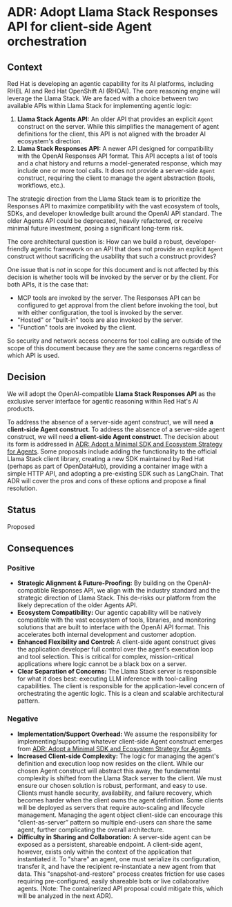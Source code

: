 # ADR: Adopt Llama Stack Responses API for client-side Agent orchestration

## Context

Red Hat is developing an agentic capability for its AI platforms, including RHEL AI and Red Hat OpenShift AI (RHOAI). The core reasoning engine will leverage the Llama Stack. We are faced with a choice between two available APIs within Llama Stack for implementing agentic logic:

1. **Llama Stack Agents API:** An older API that provides an explicit `Agent` construct on the server. While this simplifies the management of agent definitions for the client, this API is not aligned with the broader AI ecosystem's direction.
2. **Llama Stack Responses API:** A newer API designed for compatibility with the OpenAI Responses API format. This API accepts a list of tools and a chat history and returns a model-generated response, which may include one or more tool calls. It does not provide a server-side `Agent` construct, requiring the client to manage the agent abstraction (tools, workflows, etc.).

The strategic direction from the Llama Stack team is to prioritize the Responses API to maximize compatibility with the vast ecosystem of tools, SDKs, and developer knowledge built around the OpenAI API standard. The older Agents API could be deprecated, heavily refactored, or receive minimal future investment, posing a significant long-term risk.

The core architectural question is: How can we build a robust, developer-friendly agentic framework on an API that does not provide an explicit `Agent` construct without sacrificing the usability that such a construct provides?

One issue that is *not* in scope for this document and is not affected by this decision is whether tools will be invoked by the server or by the client.  For both APIs, it is the case that:

* MCP tools are invoked by the server.  The Responses API can be configured to get approval from the client before invoking the tool, but with either configuration, the tool is invoked by the server.
* "Hosted" or "built-in" tools are also invoked by the server.
* "Function" tools are invoked by the client.

So security and network access concerns for tool calling are outside of the scope of this document because they are the same concerns regardless of which API is used.

## Decision

We will adopt the OpenAI-compatible **Llama Stack Responses API** as the exclusive server interface for agentic reasoning within Red Hat's AI products.

To address the absence of a server-side agent construct, we will need **a client-side Agent construct**.  To address the absence of a server-side agent construct, we will need **a client-side Agent construct**.  The decision about its form is addressed in [ADR: Adopt a Minimal SDK and Ecosystem Strategy for Agents](https://github.com/opendatahub-io/agents/pull/2). Some proposals include adding the functionality to the official Llama Stack client library, creating a new SDK maintained by Red Hat (perhaps as part of OpenDataHub), providing a container image with a simple HTTP API, and adopting a pre-existing SDK such as LangChain. That ADR will cover the pros and cons of these options and propose a final resolution.

## Status

Proposed

## Consequences

### Positive

* **Strategic Alignment & Future-Proofing:** By building on the OpenAI-compatible Responses API, we align with the industry standard and the strategic direction of Llama Stack. This de-risks our platform from the likely deprecation of the older Agents API.
* **Ecosystem Compatibility:** Our agentic capability will be natively compatible with the vast ecosystem of tools, libraries, and monitoring solutions that are built to interface with the OpenAI API format. This accelerates both internal development and customer adoption.
* **Enhanced Flexibility and Control:** A client-side agent construct gives the application developer full control over the agent's execution loop and tool selection. This is critical for complex, mission-critical applications where logic cannot be a black box on a server.
* **Clear Separation of Concerns:** The Llama Stack server is responsible for what it does best: executing LLM inference with tool-calling capabilities. The client is responsible for the application-level concern of orchestrating the agentic logic. This is a clean and scalable architectural pattern.

### Negative

* **Implementation/Support Overhead:** We assume the responsibility for implementing/supporting whatever client-side Agent construct emerges from [ADR: Adopt a Minimal SDK and Ecosystem Strategy for Agents](https://github.com/opendatahub-io/agents/pull/2).
* **Increased Client-side Complexity:** The logic for managing the agent's definition and execution loop now resides on the client. While our chosen Agent construct will abstract this away, the fundamental complexity is shifted from the Llama Stack server to the client. We must ensure our chosen solution is robust, performant, and easy to use. Clients must handle security, availability, and failure recovery, which becomes harder when the client owns the agent definition.  Some clients will be deployed as servers that require auto-scaling and lifecycle management.  Managing the agent object client-side can encourage this “client-as-server” pattern so multiple end-users can share the same agent, further complicating the overall architecture.
* **Difficulty in Sharing and Collaboration:** A server-side agent can be exposed as a persistent, shareable endpoint. A client-side agent, however, exists only within the context of the application that instantiated it. To "share" an agent, one must serialize its configuration, transfer it, and have the recipient re-instantiate a new agent from that data. This "snapshot-and-restore" process creates friction for use cases requiring pre-configured, easily shareable bots or live collaborative agents. (Note: The containerized API proposal could mitigate this, which will be analyzed in the next ADR).

